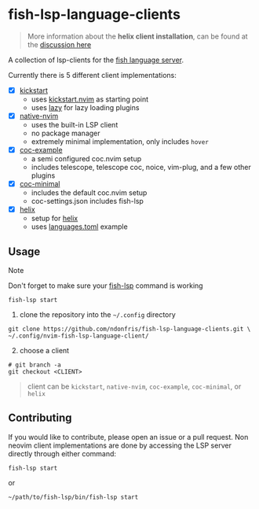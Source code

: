 # fish-lsp-language-clients

> More information about the __helix client installation__, can be found at the [discussion here](https://github.com/ndonfris/fish-lsp/discussions/18#discussioncomment-9585430)

A collection of lsp-clients for the [fish language server](https://github.com/ndonfris/fish-lsp.git).

Currently there is 5 different client implementations:

- [x] [kickstart](https://github.com/ndonfris/fish-lsp-language-clients/tree/kickstart)
    - uses [kickstart.nvim](https://github.com/nvim-lua/kickstart.nvim) as starting point
    - uses [lazy](https://github.com/folke/lazy.nvim) for lazy loading plugins
- [x] [native-nvim](https://github.com/ndonfris/fish-lsp-language-clients/tree/native-nvim)
    - uses the built-in LSP client
    - no package manager
    - extremely minimal implementation, only includes `hover`
- [x] [coc-example](https://github.com/ndonfris/fish-lsp-language-clients/tree/coc_example)
    - a semi configured coc.nvim setup
    - includes telescope, telescope coc, noice, vim-plug, and a few other plugins
- [x] [coc-minimal](https://github.com/ndonfris/fish-lsp-language-clients/tree/coc-minimal)
    - includes the default coc.nvim setup
    - coc-settings.json includes fish-lsp
- [x] [helix](https://github.com/ndonfris/fish-lsp-language-clients/tree/helix)
   - setup for [helix](https://helix-editor.com/)
   - uses [languages.toml](https://github.com/ndonfris/fish-lsp-language-clients/blob/helix/languages.toml) example


## Usage

> [!NOTE]
> Don't forget to make sure your [fish-lsp](https://github.com/ndonfris/fish-lsp/) command is working
>
> ```fish
> fish-lsp start
> ```

1. clone the repository into the `~/.config` directory

```fish
git clone https://github.com/ndonfris/fish-lsp-language-clients.git \
~/.config/nvim-fish-lsp-language-client/
```

2. choose a client

```fish
# git branch -a
git checkout <CLIENT>
```

> client can be `kickstart`, `native-nvim`, `coc-example`, `coc-minimal`, or
> `helix`

## Contributing

If you would like to contribute, please open an issue or a pull request.
Non neovim client implementations are done by accessing the LSP server directly
through either command:

```fish
fish-lsp start
```

or

```fish
~/path/to/fish-lsp/bin/fish-lsp start
```
